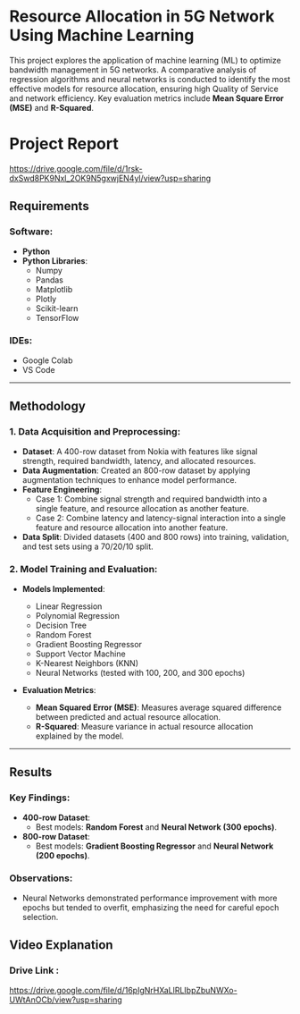 # Resource Allocation in 5G Network Using Machine Learning

This project explores the application of machine learning (ML) to optimize bandwidth management in 5G networks. A comparative analysis of regression algorithms and neural networks is conducted to identify the most effective models for resource allocation, ensuring high Quality of Service and network efficiency. Key evaluation metrics include **Mean Square Error (MSE)** and **R-Squared**.

# Project Report

https://drive.google.com/file/d/1rsk-dxSwd8PK9Nxl_2OK9N5gxwjEN4yl/view?usp=sharing

## Requirements

### Software:
- **Python**  
- **Python Libraries**:
  - Numpy  
  - Pandas  
  - Matplotlib  
  - Plotly  
  - Scikit-learn  
  - TensorFlow  

### IDEs:  
- Google Colab  
- VS Code  

---

## Methodology

### 1. Data Acquisition and Preprocessing:
- **Dataset**: A 400-row dataset from Nokia with features like signal strength, required bandwidth, latency, and allocated resources.
- **Data Augmentation**: Created an 800-row dataset by applying augmentation techniques to enhance model performance.
- **Feature Engineering**:  
  - Case 1: Combine signal strength and required bandwidth into a single feature, and resource allocation as another feature.  
  - Case 2: Combine latency and latency-signal interaction into a single feature and resource allocation into another feature.  
- **Data Split**: Divided datasets (400 and 800 rows) into training, validation, and test sets using a 70/20/10 split.

### 2. Model Training and Evaluation:
- **Models Implemented**:  
  - Linear Regression  
  - Polynomial Regression  
  - Decision Tree  
  - Random Forest  
  - Gradient Boosting Regressor  
  - Support Vector Machine  
  - K-Nearest Neighbors (KNN)  
  - Neural Networks (tested with 100, 200, and 300 epochs)  

- **Evaluation Metrics**:  
  - **Mean Squared Error (MSE)**: Measures average squared difference between predicted and actual resource allocation.  
  - **R-Squared**: Measure variance in actual resource allocation explained by the model.  

---

## Results

### Key Findings:
- **400-row Dataset**:  
  - Best models: **Random Forest** and **Neural Network (300 epochs)**.  
- **800-row Dataset**:  
  - Best models: **Gradient Boosting Regressor** and **Neural Network (200 epochs)**.  

### Observations:
- Neural Networks demonstrated performance improvement with more epochs but tended to overfit, emphasizing the need for careful epoch selection.

## Video Explanation
### Drive Link : 
https://drive.google.com/file/d/16pIgNrHXaLlRLIbpZbuNWXo-UWtAnOCb/view?usp=sharing

